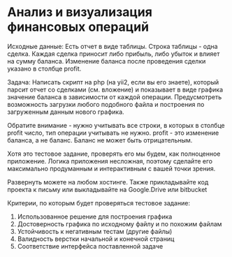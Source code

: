 # Анализ и визуализация финансовых операций

Исходные данные:
Есть отчет в виде таблицы. Строка таблицы - одна сделка. Каждая сделка приносит либо прибыль, либо убыток и влияет на сумму баланса. Изменение баланса после проведения сделки указано в столбце profit.

Задача:
Написать скрипт на php (на yii2, если вы его знаете), который парсит отчет со сделками (см. вложение) и показывает в виде графика значение баланса в зависимости от каждой операции. Предусмотреть возможность загрузки любого подобного файла и построения по загруженным данным нового графика.

Обратите внимание - нужно учитывать все строки, в которых в столбце profit число, тип операции учитывать не нужно. profit - это изменение баланса, а не баланс. Баланс не может быть отрицательным.

Хотя это тестовое задание, проверять его мы будем, как полноценное приложение. 
Логика приложения несложная, поэтому сделайте его максимально продуманным и интерактивным с вашей точки зрения.

Развернуть можете на любом хостинге.
Также прикладывайте код проекта к письму или выкладывайте на Google.Drive или bitbucket

Критерии, по которым будет проверяться тестовое задание:
1. Использованное решение для построения графика
2. Достоверность графика по исходному файлу и по похожим файлам
3. Устойчивость к негативным тестам (другие файлы)
5. Валидность верстки начальной и конечной страниц
6. Соответствие интерфейса поставленной задаче
